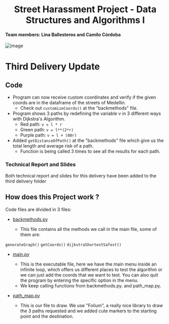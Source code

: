 
<h1 align="center">
  Street Harassment Project - Data Structures and Algorithms I
  <br>
</h1>

<h4> Team members: Lina Ballesteros and Camilo Córdoba
  <br>
  </h1>
</p>
</p>

![image](https://user-images.githubusercontent.com/103126242/200477431-9acc2e45-baee-48e7-8504-76682bd10060.png)


# Third Delivery Update 
## Code 
* Program can now receive custom coordinates and verify if the given coords are in the dataframe of the streets of Medellín.
  - Check out `customizeCoords()` at the "backmethods" file.
* Program shows 3 paths by redefining the variable v in 3 different ways with Dijkstra's Algorithm.
  - Red path: `v = l * r`
  - Green path: `v = l**(2*r)`
  - Purple path: `v = l + (80r)`
* Added `getDistanceOfPath()` at the "backmethods" file which give us the total length and average risk of a path.
  - Function is being called 3 times to see all the results for each path. 

### Technical Report and Slides

Both technical report and slides for this delivery have been added to the third delivery folder

## How does this Project work ?

Code files are divided in 3 files: 

* [backmethods.py](https://github.com/linasofi13/StreetHarassmentProyect_2022-2/blob/master/codigo/backmethods.py)

  - This file contains all the methods we call in the main file, some of them are:

`generateGraph()`
`getCoords()`
`dijkstraShortestSafest()`

* [main.py](https://github.com/linasofi13/StreetHarassmentProyect_2022-2/blob/master/codigo/main.py)

  - This is the executable file, here we have the main menu inside an infinite loop, which offers us different places to test the algorithm
  or we can just add the coords that we want to test. You can also quit the program by entering the specific option in the menu. 
  - We keep calling functions from backmethods.py. and path_map.py.

* [path_map.py](https://github.com/linasofi13/StreetHarassmentProyect_2022-2/blob/master/codigo/path_map.py)

  - This is our file to draw. We use "Folium", a really nice library to draw the 3 paths requested and we added cute markers to the starting point and the destination.
